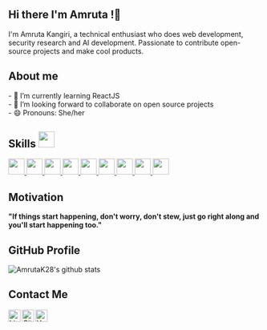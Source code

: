 
<h2> Hi there I'm Amruta !👋 </h2>
I'm Amruta Kangiri, a technical enthusiast who does web development, security research and AI development. Passionate to contribute open-source projects and make cool products.<br>

<h2> About me </h2>
- 🌱 I’m currently learning ReactJS<br>
- 👯 I’m looking forward to collaborate on open source projects<br>
- 😄 Pronouns: She/her<br>

<h2> Skills <img src = "https://media2.giphy.com/media/QssGEmpkyEOhBCb7e1/giphy.gif?cid=ecf05e47a0n3gi1bfqntqmob8g9aid1oyj2wr3ds3mg700bl&rid=giphy.gif" width = 32px> </h2>
<a href= https://github.com/AmrutaK28?tab=repositories&q=&type=&language=python&sort= > <img width ='32px' src ='https://raw.githubusercontent.com/rahulbanerjee26/githubAboutMeGenerator/main/icons/python.svg'> </a>
<a href= https://github.com/AmrutaK28?tab=repositories&q=&type=&language=javascript&sort= > <img width ='32px' src ='https://raw.githubusercontent.com/rahulbanerjee26/githubAboutMeGenerator/main/icons/javascript.svg'> </a>
<a href= https://github.com/AmrutaK28?tab=repositories&q=&type=&language=c&sort= > <img width ='32px' src ='https://raw.githubusercontent.com/rahulbanerjee26/githubAboutMeGenerator/main/icons/c.svg'> </a>
<a href= https://github.com/AmrutaK28?tab=repositories&q=&type=&language=cpp&sort= > <img width ='32px' src ='https://raw.githubusercontent.com/rahulbanerjee26/githubAboutMeGenerator/main/icons/cpp.svg'> </a>
<a href= https://github.com/AmrutaK28?tab=repositories&q=&type=&language=sqlite&sort= > <img width ='32px' src ='https://raw.githubusercontent.com/rahulbanerjee26/githubAboutMeGenerator/main/icons/sqlite.svg'> </a>
<a href= https://github.com/AmrutaK28?tab=repositories&q=&type=&language=css&sort= > <img width ='32px' src ='https://raw.githubusercontent.com/rahulbanerjee26/githubAboutMeGenerator/main/icons/css.svg'> </a>
<a href= https://github.com/AmrutaK28?tab=repositories&q=&type=&language=html&sort= > <img width ='32px' src ='https://raw.githubusercontent.com/rahulbanerjee26/githubAboutMeGenerator/main/icons/html.svg'> </a>
<a href= https://github.com/AmrutaK28?tab=repositories&q=&type=&language=android&sort= > <img width ='32px' src ='https://raw.githubusercontent.com/rahulbanerjee26/githubAboutMeGenerator/main/icons/android.svg'> </a>
<a href= https://github.com/AmrutaK28?tab=repositories&q=&type=&language=csharp&sort= > <img width ='32px' src ='https://raw.githubusercontent.com/rahulbanerjee26/githubAboutMeGenerator/main/icons/csharp.svg'> </a>

<br>

<h2> Motivation </h2>
<b>"If things start happening, don't worry, don't stew, just go right along and you'll start happening too."</b>

<!--
**AmrutaK28/AmrutaK28** is a ✨ _special_ ✨ repository because its `README.md` (this file) appears on your GitHub profile.


Here are some ideas to get you started:
- 🤔 I’m looking for help with ...
- 💬 Ask me about ...
- 📫 How to reach me: ...
- 😄 Pronouns: ...
- ⚡ Fun fact: ...
-->

<!--- 🔭 I’m currently working on [Facemask Detector](https://github.com/AkhilGKrishnan/Face-Mask-Detector)-->

<h2>GitHub Profile</h2>

![AmrutaK28's github stats](https://github-readme-stats.vercel.app/api?username=AmrutaK28&show_icons=true&theme=dark)



<h2>Contact Me</h2>

<a href="https://www.linkedin.com/in/amrutakangiri">
  <img align="left" alt="LinkdeIn" width="24px" src="https://cdn.jsdelivr.net/npm/simple-icons@v3/icons/linkedin.svg" />
</a>
<a href="https://github.com/AmrutaK28">
  <img align="left" alt="Github" width="24px" src="https://cdn.jsdelivr.net/npm/simple-icons@v3/icons/github.svg" />
</a>
<a href="https://www.hackerrank.com/amruta828">
  <img align="left" alt="HackerRank" width="24px" src="https://cdn.jsdelivr.net/npm/simple-icons@3.13.0/icons/hackerrank.svg" />
</a>

<!--<img src="https://komarev.com/ghpvc/?username=AmrutaK28&color=blueviolet" align="left">-->
<br>
<br>
